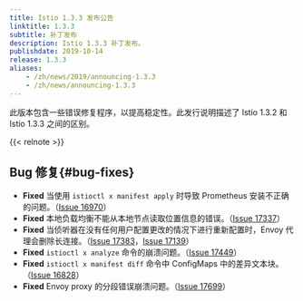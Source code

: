 ```yaml
---
title: Istio 1.3.3 发布公告
linktitle: 1.3.3
subtitle: 补丁发布
description: Istio 1.3.3 补丁发布。
publishdate: 2019-10-14
release: 1.3.3
aliases:
    - /zh/news/2019/announcing-1.3.3
    - /zh/news/announcing-1.3.3
---
```


此版本包含一些错误修复程序，以提高稳定性。此发行说明描述了 Istio 1.3.2 和 Istio 1.3.3 之间的区别。

{{< relnote >}}

## Bug 修复{#bug-fixes}

- **Fixed** 当使用 `istioctl x manifest apply` 时导致 Prometheus 安装不正确的问题。（[Issue 16970](https://github.com/istio/istio/issues/16970)）
- **Fixed** 本地负载均衡不能从本地节点读取位置信息的错误。（[Issue 17337](https://github.com/istio/istio/issues/17337)）
- **Fixed** 当侦听器在没有任何用户配置更改的情况下进行重新配置时，Envoy 代理会删除长连接。（[Issue 17383](https://github.com/istio/istio/issues/17383)，[Issue 17139](https://github.com/istio/istio/issues/17139)）
- **Fixed** `istioctl x analyze` 命令的崩溃问题。（[Issue 17449](https://github.com/istio/istio/issues/17449)）
- **Fixed** `istioctl x manifest diff` 命令中 ConfigMaps 中的差异文本块。（[Issue 16828](https://github.com/istio/istio/issues/16828)）
- **Fixed** Envoy proxy 的分段错误崩溃问题。（[Issue 17699](https://github.com/istio/istio/issues/17699)）
